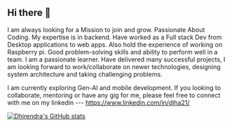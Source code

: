 ## Hi there 👋

I am always looking for a Mission to join and grow.
Passionate About Coding. My expertise is in backend. Have worked as a Full stack Dev from Desktop applications to web apps. Also hold the experience of working on Raspberry pi.
Good problem-solving skills and ability to perform well in a team. I am a passionate learner. 
Have delivered many successful projects, I am looking forward to work/collaborate on newer technologies, designing system architecture and taking challenging problems.

I am currently exploring Gen-AI and mobile development.
If you looking to collaborate, mentoring or have any gig for me, please feel free to connect with me on my linkedin --- https://www.linkedin.com/in/djha21/

[![Dhirendra's GitHub stats](https://github-readme-stats.vercel.app/api?username=dhirendraj-cmd&hide=contribs&theme=transparent&show_icons=true)](https://github.com/dhirendraj-cmd/github-readme-stats)


<!--
**dhirendraj-cmd/dhirendraj-cmd** is a ✨ _special_ ✨ repository because its `README.md` (this file) appears on your GitHub profile.
[![Dhirendra's WakaTime stats](https://github-readme-stats.vercel.app/api/wakatime?username=dhirendraj-cmd)](https://github.com/dhirendraj-cmd/github-readme-stats)
Here are some ideas to get you started:

- 🔭 I’m currently working on ...
- 🌱 I’m currently learning ...
- 👯 I’m looking to collaborate on ...
- 🤔 I’m looking for help with ...
- 💬 Ask me about ...
- 📫 How to reach me: ...
- 😄 Pronouns: ...
- ⚡ Fun fact: ...
-->
